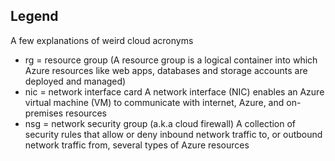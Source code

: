 ## Legend
A few explanations of weird cloud acronyms

- rg = resource group
(A resource group is a logical container into which Azure resources like web apps, databases and storage accounts are deployed and managed)
- nic = network interface card
A network interface (NIC) enables an Azure virtual machine (VM) to communicate with internet, Azure, and on-premises resources
- nsg = network security group (a.k.a cloud firewall)
A collection of security rules that allow or deny inbound network traffic to, or outbound network traffic from, several types of Azure resources
